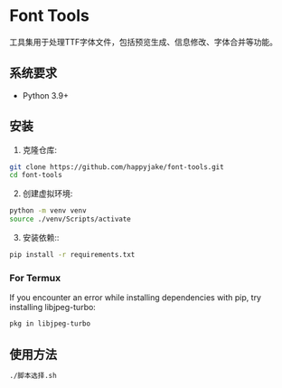 # Font Tools

工具集用于处理TTF字体文件，包括预览生成、信息修改、字体合并等功能。

## 系统要求

- Python 3.9+

## 安装

1. 克隆仓库:
```bash
git clone https://github.com/happyjake/font-tools.git
cd font-tools
```

2. 创建虚拟环境:
```bash
python -m venv venv
source ./venv/Scripts/activate
```

3. 安装依赖::
```bash
pip install -r requirements.txt
```

### For Termux

If you encounter an error while installing dependencies with pip, try installing libjpeg-turbo:

```bash
pkg in libjpeg-turbo
```

## 使用方法

```bash
./脚本选择.sh
```
